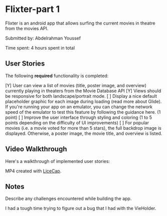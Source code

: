 # Flixter-part 1

Flixter is an android app that allows surfing the current movies in theatre from the movies API.

Submitted by: Abdelrahman Youssef

Time spent: 4 hours spent in total

## User Stories

The following **required** functionality is completed:

 [Y] User can view a list of movies (title, poster image, and overview) currently playing in theaters from the Movie Database API
 [Y] Views should be responsive for both landscape/portrait mode.
 [ ] Display a nice default placeholder graphic for each image during loading (read more about Glide). If you're running your app on an emulator, you can change the network speed of the emulator to test this feature by following the guidance here. (1 point)
 [ ] Improve the user interface through styling and coloring (1 to 5 points depending on the difficulty of UI improvements)
 [ ] For popular movies (i.e. a movie voted for more than 5 stars), the full backdrop image is displayed. Otherwise, a poster image, the movie title, and overview is listed. 


## Video Walkthrough

Here's a walkthrough of implemented user stories:

<blockquote class="imgur-embed-pub" lang="en" data-id="a/hdfNypb" data-context="false" ><a href="//imgur.com/a/hdfNypb"></a></blockquote><script async src="//s.imgur.com/min/embed.js" charset="utf-8"></script>

MP4 created with [LiceCap](http://www.cockos.com/licecap/).

## Notes

Describe any challenges encountered while building the app.

I had a tough time trying to figure out a bug that I had with the VieHolder. 
